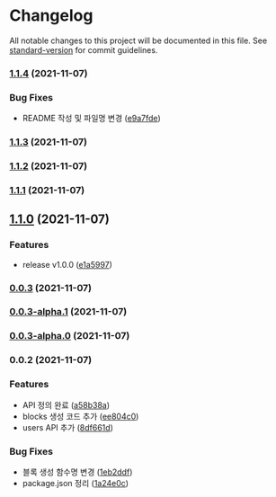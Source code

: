 # Changelog

All notable changes to this project will be documented in this file. See [standard-version](https://github.com/conventional-changelog/standard-version) for commit guidelines.

### [1.1.4](https://github.com/ryum91/kakaowork-api/compare/v1.1.3...v1.1.4) (2021-11-07)


### Bug Fixes

* README 작성 및 파일명 변경 ([e9a7fde](https://github.com/ryum91/kakaowork-api/commit/e9a7fdefaaddd6e36fedb0744ba31b0a7bb48c9a))

### [1.1.3](https://github.com/ryum91/kakaowork-api/compare/v1.1.2...v1.1.3) (2021-11-07)

### [1.1.2](https://github.com/ryum91/kakaowork-api/compare/v1.1.1...v1.1.2) (2021-11-07)

### [1.1.1](https://github.com/ryum91/kakaowork-api/compare/v1.1.0...v1.1.1) (2021-11-07)

## [1.1.0](https://github.com/ryum91/kakaowork-api/compare/v0.0.3...v1.1.0) (2021-11-07)


### Features

* release v1.0.0 ([e1a5997](https://github.com/ryum91/kakaowork-api/commit/e1a59977a2cfec6d6e7326c24ab1c2319f15eac4))

### [0.0.3](https://github.com/ryum91/kakaowork-api/compare/v0.0.3-alpha.1...v0.0.3) (2021-11-07)

### [0.0.3-alpha.1](https://github.com/ryum91/kakaowork-api/compare/v0.0.3-alpha.0...v0.0.3-alpha.1) (2021-11-07)

### [0.0.3-alpha.0](https://github.com/ryum91/kakaowork-api/compare/v0.0.2...v0.0.3-alpha.0) (2021-11-07)

### 0.0.2 (2021-11-07)


### Features

* API 정의 완료 ([a58b38a](https://github.com/ryum91/kakaowork-api/commit/a58b38a7a2c3f5f07a4c670ae619f7a37b8d828b))
* blocks 생성 코드 추가 ([ee804c0](https://github.com/ryum91/kakaowork-api/commit/ee804c085639c34d064cf170acb5bcaab98bff0a))
* users API 추가 ([8df661d](https://github.com/ryum91/kakaowork-api/commit/8df661d53b5545f2dea0e6915a8c8561c09d3df6))


### Bug Fixes

* 블록 생성 함수명 변경 ([1eb2ddf](https://github.com/ryum91/kakaowork-api/commit/1eb2ddf2cd3e11e312256b4c8f2fec7229ade166))
* package.json 정리 ([1a24e0c](https://github.com/ryum91/kakaowork-api/commit/1a24e0c2f5397e4272275364ff5f53936b6df5de))
